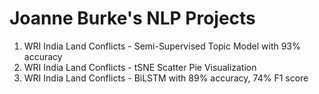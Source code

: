 # Joanne Burke's NLP Projects

1)  WRI India Land Conflicts - Semi-Supervised Topic Model with 93% accuracy
2)  WRI India Land Conflicts - tSNE Scatter Pie Visualization
3)  WRI India Land Conflicts - BiLSTM with 89% accuracy, 74% F1 score
